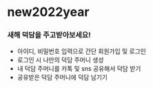 # new2022year

### 새해 덕담을 주고받아보세요!

- 아이디, 비밀번호 입력으로 간단 회원가입 및 로그인
- 로그인 시 나만의 덕담 주머니 생성
- 내 덕담 주머니를 카톡 및 sns 공유해서 덕담 받기
- 공유받은 덕담 주머니에 덕담 남기기
